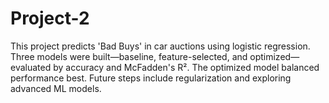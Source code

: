 # Project-2
This project predicts 'Bad Buys' in car auctions using logistic regression. Three models were built—baseline, feature-selected, and optimized—evaluated by accuracy and McFadden's R². The optimized model balanced performance best. Future steps include regularization and exploring advanced ML models.
